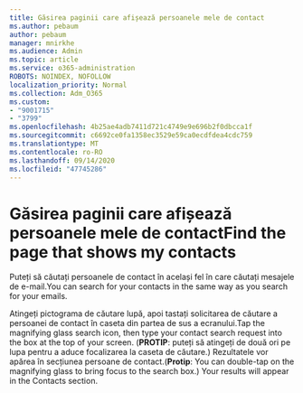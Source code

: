 ```yaml
---
title: Găsirea paginii care afișează persoanele mele de contact
ms.author: pebaum
author: pebaum
manager: mnirkhe
ms.audience: Admin
ms.topic: article
ms.service: o365-administration
ROBOTS: NOINDEX, NOFOLLOW
localization_priority: Normal
ms.collection: Adm_O365
ms.custom:
- "9001715"
- "3799"
ms.openlocfilehash: 4b25ae4adb7411d721c4749e9e696b2f0dbcca1f
ms.sourcegitcommit: c6692ce0fa1358ec3529e59ca0ecdfdea4cdc759
ms.translationtype: MT
ms.contentlocale: ro-RO
ms.lasthandoff: 09/14/2020
ms.locfileid: "47745286"
---
```

# <a name="find-the-page-that-shows-my-contacts"></a><span data-ttu-id="dccd8-102">Găsirea paginii care afișează persoanele mele de contact</span><span class="sxs-lookup"><span data-stu-id="dccd8-102">Find the page that shows my contacts</span></span>

<span data-ttu-id="dccd8-103">Puteți să căutați persoanele de contact în același fel în care căutați mesajele de e-mail.</span><span class="sxs-lookup"><span data-stu-id="dccd8-103">You can search for your contacts in the same way as you search for your emails.</span></span>
 
<span data-ttu-id="dccd8-104">Atingeți pictograma de căutare lupă, apoi tastați solicitarea de căutare a persoanei de contact în caseta din partea de sus a ecranului.</span><span class="sxs-lookup"><span data-stu-id="dccd8-104">Tap the magnifying glass search icon, then type your contact search request into the box at the top of your screen.</span></span> <span data-ttu-id="dccd8-105">(**PROTIP**: puteți să atingeți de două ori pe lupa pentru a aduce focalizarea la caseta de căutare.) Rezultatele vor apărea în secțiunea persoane de contact.</span><span class="sxs-lookup"><span data-stu-id="dccd8-105">(**Protip**: You can double-tap on the magnifying glass to bring focus to the search box.) Your results will appear in the Contacts section.</span></span>
